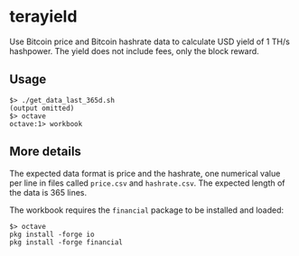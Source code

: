 # terayield

Use Bitcoin price and Bitcoin hashrate data to calculate USD yield of 1 TH/s hashpower. 
The yield does not include fees, only the block reward.

## Usage

```
$> ./get_data_last_365d.sh
(output omitted)
$> octave
octave:1> workbook
```

## More details

The expected data format is price and the hashrate, one numerical value per line in files called `price.csv` and `hashrate.csv`.
The expected length of the data is 365 lines.

The workbook requires the `financial` package to be installed and loaded:

```
$> octave
pkg install -forge io
pkg install -forge financial
```
